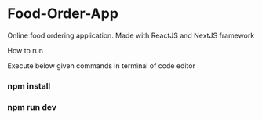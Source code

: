# Food-Order-App
Online food ordering application. Made with ReactJS and NextJS framework

How to run

Execute below given commands in terminal of code editor

<h3>npm install</h3>

<h3>npm run dev</h3>

